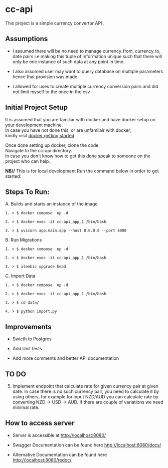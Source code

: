 # cc-api

This project is a simple currency convertor API .


## Assumptions

* I assumed there will be no need to manage currency_from, currency_to, date pairs i.e making this tuple of information unique such that there will only be one instance of such data at any point in time.

* I also assumed user may want to query database on multiple parameters hence that provision was made.

* I allowed for uses to create multiple currency conversion pairs and did not limit myself to the once in the csv


## Initial Project Setup
It is assumed that you are familiar with docker and have docker setup on your development machine.  
In case you have not done this, or are unfamilair with docker,  
kindly visit [docker getting started](https://docs.docker.com/get-started/)

Once done setting up docker, clone the code.  
Navigate to the cc-api directory.  
In case you don't know how to get this done speak to someone on the project who can help.

**NB//** This is for local development
Run the command below in order to get started:

## Steps To Run:

A.
    Builds and starts an instance of the image

    1. > $ docker compose  up -d
    
    2. > $ docker exec -it cc-api_app_1 /bin/bash

    3. > $ uvicorn app.main:app --host 0.0.0.0 --port 8080


B. Run Migrations

    1. > $ docker compose  up -d
    
    2. > $ docker exec -it cc-api_app_1 /bin/bash

    3. > $ alembic upgrade head

C. Import Data

    1. > $ docker compose  up -d
    
    2. > $ docker exec -it cc-api_app_1 /bin/bash

    3. > $ cd data/

    4. > $ python import.py


## Improvements

* Swicth to Postgres

* Add Unit tests

* Add more comments and better API documentation

## TO DO
5. Implement endpoint that calculate rate for given currency pair at given date. In case there is no such currency pair, you need to calculate it by using others, for example for input NZD/AUD you can calculate rate by converting NZD -> USD -> AUD. If there are couple of variations we need minimal rate.






## How to access server

* Server is accessible at [http://localhost:8080/](http://localhost:8080/)

* Swagger Documentation can be found here [http://localhost:8080/docs/](http://localhost:8080/docs/)

* Alternative Documentation can be found here [http://localhost:8080/redoc/](http://localhost:8080/redoc/)